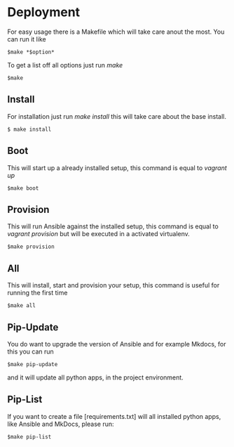 # Deployment

For easy usage there is a Makefile which will take care anout the most. You can run it like

	$make *$option*

To get a list off all options just run *make* 

	$make

## Install

For installation just run *make install* this will take care about the base install.

	$ make install

## Boot

This will start up a already installed setup, this command is equal to *vagrant up*

	$make boot

## Provision

This will run Ansible against the installed setup, this command is equal to *vagrant provision*
but will be executed in a activated virtualenv.

	$make provision

## All

This will install, start and provision your setup, this command is useful for running the first time

	$make all

## Pip-Update

You do want to upgrade the version of Ansible and for example Mkdocs, for this you can run

	$make pip-update

and it will update all python apps, in the project environment. 

## Pip-List

If you want to create a file [requirements.txt] will all installed python apps, like Ansible and
MkDocs, please run:

	$make pip-list